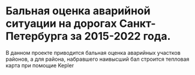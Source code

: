 # Бальная оценка аварийной ситуации на дорогах Санкт-Петербурга за 2015-2022 года.

В данном проекте приводится бальная оценка аварийных участков районов, а для района, набравшего наивысший бал строится тепловая карта при помощие Kepler
